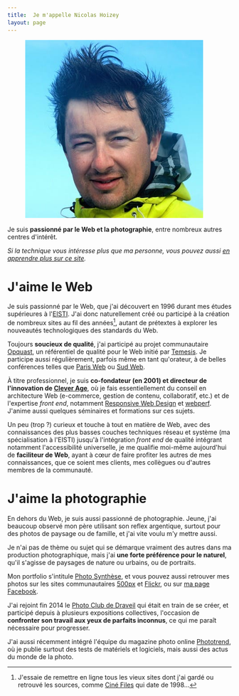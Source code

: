```yaml
---
title:  Je m'appelle Nicolas Hoizey
layout: page
---
```


<figure class="onefourth right">
  <a href="/assets/photo-de-nicolas-hoizey.jpg"><img src="/assets/photo-de-nicolas-hoizey-400px.jpg" alt="Nicolas Hoizey" /></a>
</figure>

Je suis **passionné par le Web et la photographie**, entre nombreux autres centres d'intérêt.

*Si la technique vous intéresse plus que ma personne, vous pouvez aussi [en apprendre plus sur ce site](/a-propos/du-site.html).*

# J'aime le Web

Je suis passionné par le Web, que j'ai découvert en 1996 durant mes études supérieures à l'[EISTI](https://www.eisti.fr/). J'ai donc naturellement créé ou participé à la création de nombreux sites au fil des années[^sites], autant de prétextes à explorer les nouveautés technologiques des standards du Web.

[^sites]: J'essaie de remettre en ligne tous les vieux sites dont j'ai gardé ou retrouvé les sources, comme [Ciné Files](http://archeologie.nicolas-hoizey.com/1998-cine-files/) qui date de 1998…

Toujours **soucieux de qualité**, j'ai participé au projet communautaire [Opquast](http://opquast.com/fr/), un référentiel de qualité pour le Web initié par [Temesis](http://temesis.com/). Je participe aussi régulièrement, parfois même en tant qu'orateur, à de belles conférences telles que [Paris Web](https://www.paris-web.fr/) ou [Sud Web](http://sudweb.fr/).

À titre professionnel, je suis **co-fondateur (en 2001) et directeur de l'innovation de [Clever Age](http://www.clever-age.com/)**, où je fais essentiellement du conseil en architecture Web (e-commerce, gestion de contenu, collaboratif, etc.) et de l'expertise *front end*, notamment [Responsive Web Design](/tags/responsive-web-design.html) et [webperf](/tags/webperf.html). J'anime aussi quelques séminaires et formations sur ces sujets.

Un peu (trop ?) curieux et touche à tout en matière de Web, avec des connaissances des plus basses couches techniques réseau et système (ma spécialisation à l'EISTI) jusqu'à l'intégration *front end* de qualité intégrant notamment l'accessibilité universelle, je me qualifie moi-même aujourd'hui de **faciliteur de Web**, ayant à cœur de faire profiter les autres de mes connaissances, que ce soient mes clients, mes collègues ou d'autres membres de la communauté.

# J'aime la photographie

En dehors du Web, je suis aussi passionné de photographie. Jeune, j'ai beaucoup observé mon père utilisant son reflex argentique, surtout pour des photos de paysage ou de famille, et j'ai vite voulu m'y mettre aussi.

Je n'ai pas de thème ou sujet qui se démarque vraiment des autres dans ma production photographique, mais j'ai **une forte préférence pour le naturel**, qu'il s'agisse de paysages de nature ou urbains, ou de portraits.

Mon portfolio s'intitule [Photo Synthèse](http://photosynthese.net), et vous pouvez aussi retrouver mes photos sur les sites communautaires [500px](https://500px.com/nhoizey/) et [Flickr](https://www.flickr.com/photos/nicolas-hoizey/), ou sur [ma page Facebook](https://www.facebook.com/photo.synthese.nicolas.hoizey).

J'ai rejoint fin 2014 le [Photo Club de Draveil](http://photoclubdraveil.fr/) qui était en train de se créer, et participé depuis à plusieurs expositions collectives, l'occasion de **confronter son travail aux yeux de parfaits inconnus**, ce qui me paraît nécessaire pour progresser.

J'ai aussi récemment intégré l'équipe du magazine photo online [Phototrend](http://phototrend.fr/author/nicolas-hoizey/), où je publie surtout des tests de matériels et logiciels, mais aussi des actus du monde de la photo.
